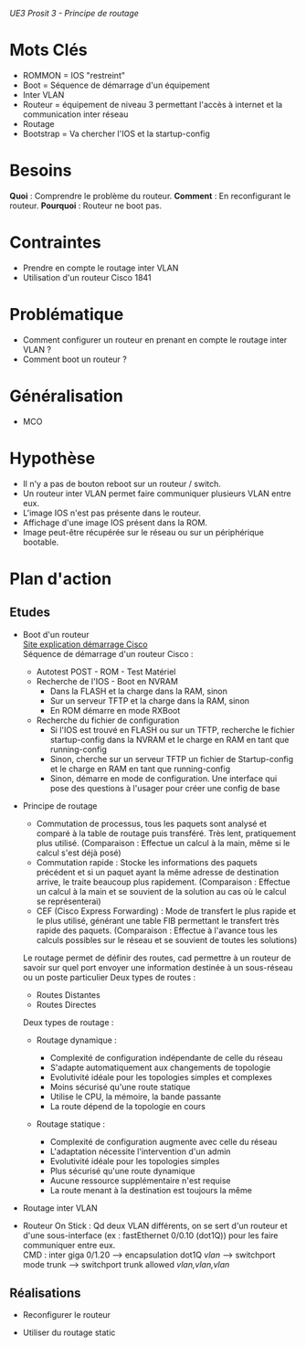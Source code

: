 *UE3 Prosit 3 - Principe de routage*

# Mots Clés
- ROMMON = IOS "restreint"
- Boot = Séquence de démarrage d'un équipement
- Inter VLAN
- Routeur = équipement de niveau 3 permettant l'accès à internet et la communication inter réseau
- Routage
- Bootstrap = Va chercher l'IOS et la startup-config

# Besoins
**Quoi** : Comprendre le problème du routeur.
**Comment** : En reconfigurant le routeur.
**Pourquoi** : Routeur ne boot pas.

# Contraintes
- Prendre en compte le routage inter VLAN
- Utilisation d'un routeur Cisco 1841

# Problématique
- Comment configurer un routeur en prenant en compte le routage inter VLAN ?
- Comment boot un routeur ?

# Généralisation
- MCO

# Hypothèse
- Il n'y a pas de bouton reboot sur un routeur / switch.
- Un routeur inter VLAN permet faire communiquer plusieurs VLAN entre eux.
- L'image IOS n'est pas présente dans le routeur.
- Affichage d'une image IOS présent dans la ROM.
- Image peut-être récupérée sur le réseau ou sur un périphérique bootable.

# Plan d'action
## Etudes
- Boot d'un routeur  
  [Site explication démarrage Cisco](https://fr.scribd.com/doc/28590448/DEMARRAGE-ROUTEUR)  
  Séquence de démarrage d'un routeur Cisco :
   * Autotest POST - ROM - Test Matériel
   * Recherche de l'IOS - Boot en NVRAM
      * Dans la FLASH et la charge dans la RAM, sinon
      * Sur un serveur TFTP et la charge dans la RAM, sinon
      * En ROM démarre en mode RXBoot
   * Recherche du fichier de configuration
      * Si l'IOS est trouvé en FLASH ou sur un TFTP, recherche le fichier startup-config dans la NVRAM et le charge en RAM en tant que running-config
      * Sinon, cherche sur un serveur TFTP un fichier de Startup-config et le charge en RAM en tant que running-config
      * Sinon, démarre en mode de configuration. Une interface qui pose des questions à l'usager pour créer une config de base

- Principe de routage
  * Commutation de processus, tous les paquets sont analysé et comparé à la table de routage puis transféré. Très lent, pratiquement plus utilisé. (Comparaison : Effectue un calcul à la main, même si le calcul s'est déjà posé)
  * Commutation rapide : Stocke les informations des paquets précédent et si un paquet ayant la même adresse de destination arrive, le traite beaucoup plus rapidement. (Comparaison : Effectue un calcul à la main et se souvient de la solution au cas où le calcul se représenterai)
  * CEF (Cisco Express Forwarding) : Mode de transfert le plus rapide et le plus utilisé, générant une table FIB permettant le transfert très rapide des paquets. (Comparaison : Effectue à l'avance tous les calculs possibles sur le réseau et se souvient de toutes les solutions)

  Le routage permet de définir des routes, cad permettre à un routeur de savoir sur quel port envoyer une information destinée à un sous-réseau ou un poste particulier
  Deux types de routes :
   * Routes Distantes
   * Routes Directes

   Deux types de routage :
   * Routage dynamique :
      * Complexité de configuration indépendante de celle du réseau 
      * S'adapte automatiquement aux changements de topologie
      * Evolutivité idéale pour les topologies simples et complexes
      * Moins sécurisé qu'une route statique
      * Utilise le CPU, la mémoire, la bande passante
      * La route dépend de la topologie en cours

   * Routage statique :
      * Complexité de configuration augmente avec celle du réseau
      * L'adaptation nécessite l'intervention d'un admin
      * Evolutivité idéale pour les topologies simples
      * Plus sécurisé qu'une route dynamique
      * Aucune ressource supplémentaire n'est requise
      * La route menant à la destination est toujours la même

- Routage inter VLAN

 * Routeur On Stick : Qd deux VLAN différents, on se sert d'un routeur et d'une sous-interface (ex : fastEthernet 0/0.10 (dot1Q)) pour les faire communiquer entre eux.  
   CMD : inter giga 0/1.20 --> encapsulation dot1Q *vlan* --> switchport mode trunk --> switchport trunk allowed *vlan,vlan,vlan*

## Réalisations
- Reconfigurer le routeur

- Utiliser du routage static